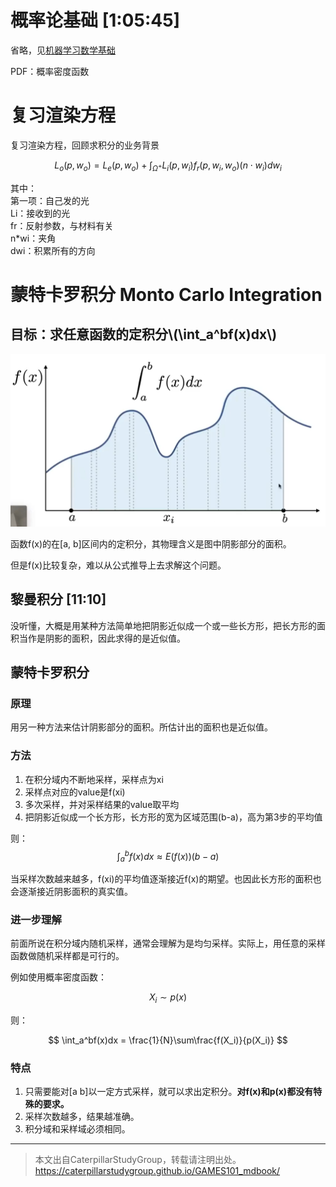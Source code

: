 # 概率论基础 [1:05:45]

省略，见[机器学习数学基础](https://windmissing.github.io/mathematics_basic_for_ML/)

PDF：概率密度函数

# 复习渲染方程

复习渲染方程，回顾求积分的业务背景

$$
L_o(p, w_o) = L_e(p, w_o) + \int_{\Omega^+}L_i(p, w_i)f_r(p, w_i, w_o)(n\cdot w_i)dw_i
$$

其中：  
第一项：自己发的光  
Li：接收到的光  
fr：反射参数，与材料有关  
n*wi：夹角  
dwi：积累所有的方向

# 蒙特卡罗积分 Monto Carlo Integration

## 目标：求任意函数的定积分\\(\int_a^bf(x)dx\\)  

![](../assets/129.PNG)

函数f(x)的在[a, b]区间内的定积分，其物理含义是图中阴影部分的面积。  

但是f(x)比较复杂，难以从公式推导上去求解这个问题。  

## 黎曼积分 [11:10]

没听懂，大概是用某种方法简单地把阴影近似成一个或一些长方形，把长方形的面积当作是阴影的面积，因此求得的是近似值。

## 蒙特卡罗积分

### 原理

用另一种方法来估计阴影部分的面积。所估计出的面积也是近似值。  

### 方法

1. 在积分域内不断地采样，采样点为xi
2. 采样点对应的value是f(xi)
3. 多次采样，并对采样结果的value取平均
4. 把阴影近似成一个长方形，长方形的宽为区域范围(b-a)，高为第3步的平均值

则：  
$$
\int_a^bf(x)dx \approx E(f(x))(b-a)
$$

当采样次数越来越多，f(xi)的平均值逐渐接近f(x)的期望。也因此长方形的面积也会逐渐接近阴影面积的真实值。  

### 进一步理解

前面所说在积分域内随机采样，通常会理解为是均匀采样。实际上，用任意的采样函数做随机采样都是可行的。  

例如使用概率密度函数：

$$
X_i \sim p(x)
$$

则：  

$$
\int_a^bf(x)dx = \frac{1}{N}\sum\frac{f(X_i)}{p(X_i)}
$$

### 特点

1. 只需要能对[a b]以一定方式采样，就可以求出定积分。**对f(x)和p(x)都没有特殊的要求。**  
2. 采样次数越多，结果越准确。  
3. 积分域和采样域必须相同。


------------------------------

> 本文出自CaterpillarStudyGroup，转载请注明出处。  
> https://caterpillarstudygroup.github.io/GAMES101_mdbook/